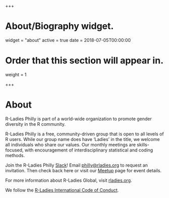 +++
# About/Biography widget.
widget = "about"
active = true
date = 2018-07-05T00:00:00

# Order that this section will appear in.
weight = 1

+++

# About

R-Ladies Philly is part of a world-wide organization to promote gender diversity in the R community. 

R-Ladies Philly is a free, community-driven group that is open to all levels of R users. While our group name does have ‘Ladies’ in the title, we welcome all individuals who share our values. Our monthly meetings are skills-focused, with encouragement of interdisciplinary statistical and coding methods.

Join the R-Ladies Philly [Slack](https://slack.com/)! Email [philly@rladies.org](mailto:philly@rladies.org) to request an invitation. Then check back here or visit our [Meetup](https://meetup.com/rladies-philly) page for event details.

For more information about R-Ladies Global, visit [rladies.org](http://rladies.org/).

We follow the [R-Ladies International Code of Conduct](https://github.com/rladies/starter-kit/wiki/Code-of-Conduct).